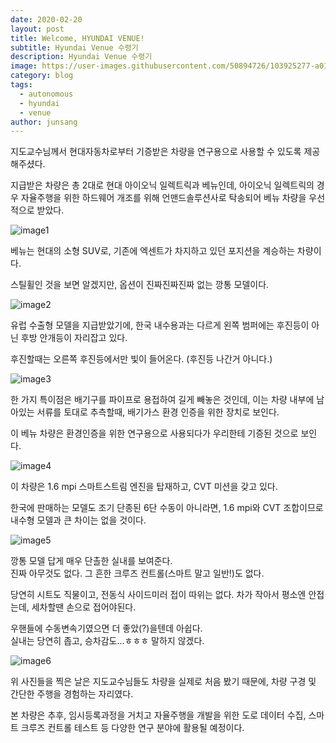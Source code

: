 ```yaml
---
date: 2020-02-20
layout: post
title: Welcome, HYUNDAI VENUE!
subtitle: Hyundai Venue 수령기
description: Hyundai Venue 수령기
image: https://user-images.githubusercontent.com/50894726/103925277-a01b9200-515a-11eb-8b59-c3beb085d9dd.jpg
category: blog
tags:
  - autonomous
  - hyundai
  - venue
author: junsang
---
```

지도교수님께서 현대자동차로부터 기증받은 차량을 연구용으로 사용할 수 있도록 제공해주셨다.

지급받은 차량은 총 2대로 현대 아이오닉 일렉트릭과 베뉴인데, 아이오닉 일렉트릭의 경우 자율주행을 위한 하드웨어 개조를 위해 언맨드솔루션사로 탁송되어 베뉴 차량을 우선적으로 받았다.

![image1](https://user-images.githubusercontent.com/50894726/103925277-a01b9200-515a-11eb-8b59-c3beb085d9dd.jpg)

베뉴는 현대의 소형 SUV로, 기존에 엑센트가 차지하고 있던 포지션을 계승하는 차량이다.

스틸휠인 것을 보면 알겠지만, 옵션이 진짜진짜진짜 없는 깡통 모델이다.

![image2](https://user-images.githubusercontent.com/50894726/103925279-a14cbf00-515a-11eb-8f4f-55ab351bcf80.jpg)

유럽 수출형 모델을 지급받았기에, 한국 내수용과는 다르게 왼쪽 범퍼에는 후진등이 아닌 후방 안개등이 자리잡고 있다.

후진할때는 오른쪽 후진등에서만 빛이 들어온다. (후진등 나간거 아니다.)

![image3](https://user-images.githubusercontent.com/50894726/103925281-a27dec00-515a-11eb-940a-131bb76c490c.jpg)

한 가지 특이점은 배기구를 파이프로 용접하여 길게 빼놓은 것인데, 이는 차량 내부에 남아있는 서류를 토대로 추측할때, 배기가스 환경 인증을 위한 장치로 보인다.

이 베뉴 차량은 환경인증을 위한 연구용으로 사용되다가 우리한테 기증된 것으로 보인다.

![image4](https://user-images.githubusercontent.com/50894726/103925284-a447af80-515a-11eb-8458-3101261f4296.jpg)

이 차량은 1.6 mpi 스마트스트림 엔진을 탑재하고, CVT 미션을 갖고 있다.

한국에 판매하는 모델도 조기 단종된 6단 수동이 아니라면, 1.6 mpi와 CVT 조합이므로 내수형 모델과 큰 차이는 없을 것이다.

![image5](https://user-images.githubusercontent.com/50894726/103925288-a4e04600-515a-11eb-807e-fe89dfa8ed6f.jpg)

깡통 모델 답게 매우 단촐한 실내를 보여준다.  
진짜 아무것도 없다. 그 흔한 크루즈 컨트롤(스마트 말고 일반!)도 없다.

당연히 시트도 직물이고, 전동식 사이드미러 접이 따위는 없다. 차가 작아서 평소엔 안접는데, 세차할땐 손으로 접어야된다.  

우핸들에 수동변속기였으면 더 좋았(?)을텐데 아쉽다.  
실내는 당연히 좁고, 승차감도...ㅎㅎㅎ 말하지 않겠다.

![image6](https://user-images.githubusercontent.com/50894726/103925292-a578dc80-515a-11eb-9331-00795b6709a8.jpg)

위 사진들을 찍은 날은 지도교수님들도 차량을 실제로 처음 봤기 때문에, 차량 구경 및 간단한 주행을 경험하는 자리였다.  

본 차량은 추후, 임시등록과정을 거치고 자율주행을 개발을 위한 도로 데이터 수집, 스마트 크루즈 컨트롤 테스트 등 다양한 연구 분야에 활용될 예정이다.
